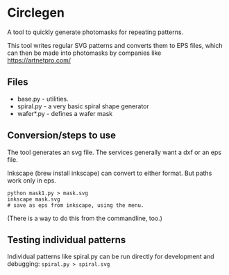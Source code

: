 # Circlegen

A tool to quickly generate photomasks for repeating patterns. 

This tool writes regular SVG patterns and converts them to EPS files, which can then be made into photomasks by companies like https://artnetpro.com/

## Files

- base.py - utilities.
- spiral.py - a very basic spiral shape generator
- wafer*.py - defines a wafer mask 

## Conversion/steps to use

The tool generates an svg file. The services generally want a dxf or an eps file.

Inkscape (brew install inkscape) can convert to either format. But paths work only in eps. 

```
python mask1.py > mask.svg
inkscape mask.svg
# save as eps from inkscape, using the menu.
```

(There is a way to do this from the commandline, too.)

## Testing individual patterns

Individual patterns like spiral.py can be run directly for development and debugging:
```spiral.py > spiral.svg```
